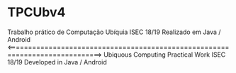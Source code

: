 # TPCUbv4
Trabalho prático de Computação Ubíquia ISEC 18/19
Realizado em Java / Android
<=============================================================================>
Ubiquous Computing Practical Work ISEC 18/19
Developed in Java / Android
